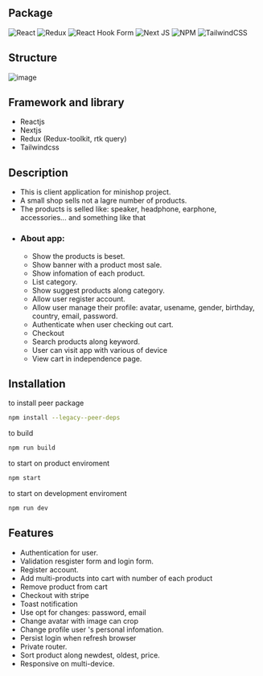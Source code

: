 ## Package
![React](https://img.shields.io/badge/react-%2320232a.svg?style=for-the-badge&logo=react&logoColor=%2361DAFB)
![Redux](https://img.shields.io/badge/redux-%23593d88.svg?style=for-the-badge&logo=redux&logoColor=white)
![React Hook Form](https://img.shields.io/badge/React%20Hook%20Form-%23EC5990.svg?style=for-the-badge&logo=reacthookform&logoColor=white)
![Next JS](https://img.shields.io/badge/Next-black?style=for-the-badge&logo=next.js&logoColor=white)
![NPM](https://img.shields.io/badge/NPM-%23000000.svg?style=for-the-badge&logo=npm&logoColor=white)
![TailwindCSS](https://img.shields.io/badge/tailwindcss-%2338B2AC.svg?style=for-the-badge&logo=tailwind-css&logoColor=white)

## Structure
![image](https://user-images.githubusercontent.com/46616063/197479076-7060c412-64f9-4b85-9815-c063d9845f2c.png)

## Framework and library
  - Reactjs
  - Nextjs
  - Redux (Redux-toolkit, rtk query)
  - Tailwindcss
  
## Description
  - This is client application for minishop project.
  - A small shop sells not a lagre number of products.
  - The products is selled like: speaker, headphone, earphone, accessories... and something like that
  - ### About app:
    - Show the products is beset.
    - Show banner with a product most sale.
    - Show infomation of each product.
    - List category.
    - Show suggest products along category.
    - Allow user register account.
    - Allow user manage their profile: avatar, usename, gender, birthday, country, email, password.
    - Authenticate when user checking out cart.
    - Checkout
    - Search products along keyword.
    - User can visit app with various of device
    - View cart in independence page.
  
## Installation

to install peer package
```sh
npm install --legacy--peer-deps
```
 
 to build
```sh
npm run build 
```
 to start on product enviroment
```sh
npm start 
```
 to start on development enviroment
```sh
npm run dev 
```

## Features
- Authentication for user.
- Validation resgister form and login form.
- Register account.
- Add multi-products into cart with number of each product
- Remove product from cart
- Checkout with stripe
- Toast notification
- Use opt for changes: password, email
- Change avatar with image can crop
- Change profile user 's personal infomation.
- Persist login when refresh browser
- Private router.
- Sort product along newdest, oldest, price.
- Responsive on multi-device. 

